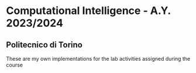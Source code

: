 # Computational Intelligence - A.Y. 2023/2024
## Politecnico di Torino 
These are my own implementations for the lab activities assigned during the course
